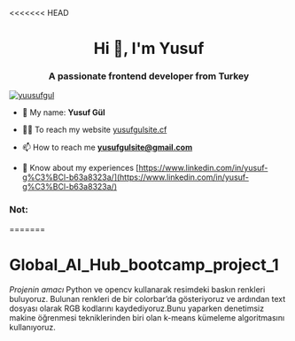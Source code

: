 <<<<<<< HEAD
<h1 align="center">Hi 👋, I'm Yusuf</h1>
<h3 align="center">A passionate frontend developer from Turkey</h3>

<p align="left"> <a href="https://twitter.com/yuusufgul" target="blank"><img src="https://img.shields.io/twitter/follow/yuusufgul?logo=twitter&style=for-the-badge" alt="yuusufgul" /></a> </p>

- 🌱 My name: **Yusuf Gül**

- 👨‍💻 To reach my website [yusufgulsite.cf](yusufgulsite.cf)

- 📫 How to reach me **yusufgulsite@gmail.com**

- 📄 Know about my experiences [https://www.linkedin.com/in/yusuf-g%C3%BCl-b63a8323a/](https://www.linkedin.com/in/yusuf-g%C3%BCl-b63a8323a/)

<h3 align="left">Not:</h3>
<p align="left">
</p>

=======
# Global_AI_Hub_bootcamp_project_1
*Projenin amacı*
Python ve opencv kullanarak resimdeki baskın renkleri buluyoruz. Bulunan renkleri de bir colorbar’da gösteriyoruz ve ardından text dosyası olarak RGB kodlarını kaydediyoruz.Bunu yaparken denetimsiz makine öğrenmesi tekniklerinden biri olan k-means kümeleme algoritmasını kullanıyoruz.



